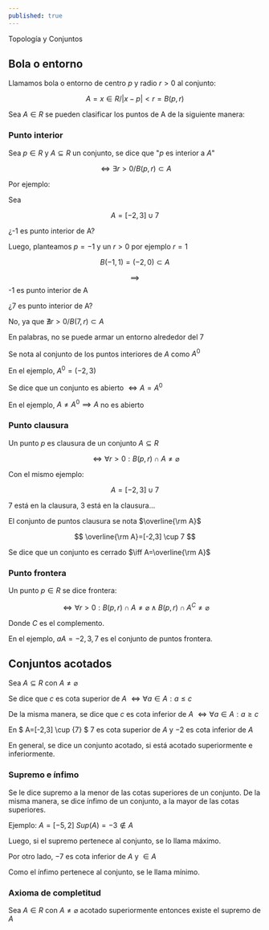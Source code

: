 ```yaml
---
published: true
---
```

Topología y Conjuntos

## Bola o entorno

Llamamos bola o entorno de centro $p$ y radio $r>0$ al conjunto:

$$ A={x\in R/|x-p|<r} = B(p,r) $$

Sea $A \in R$ se pueden clasificar los puntos de A de la siguiente manera:

### Punto interior

Sea $p \in R$ y $A \subseteq R$ un conjunto, se dice que "$p$ es interior a $A$"

$$ \iff \exists r>0 / B(p,r) \subset A $$

Por ejemplo:

Sea 

$$ A=[-2,3] \cup {7} $$

¿-1 es punto interior de A?

Luego, planteamos $p=-1$ y un $r>0$ por ejemplo $r=1$

$$ B(-1,1)=(-2,0) \subset A $$

$$ \implies $$ -1 es punto interior de A

¿7 es punto interior de A?

No, ya que $\nexists r>0 / B(7,r) \subset A$

En palabras, no se puede armar un entorno alrededor del 7

Se nota al conjunto de los puntos interiores de $A$ como $A^0$ 

En el ejemplo, $A^0=(-2,3)$

Se dice que un conjunto es abierto $\iff A=A^0$

En el ejemplo, $A \neq A^0 \implies A$ no es abierto 

### Punto clausura

Un punto $p$ es clausura de un conjunto $A \subseteq R$

$$ \iff \forall r>0 : B(p,r) \cap A \neq \varnothing $$

Con el mismo ejemplo: 

$$ A=[-2,3] \cup {7} $$

7 está en la clausura, 3 está en la clausura...

El conjunto de puntos clausura se nota $\overline{\rm A}$

$$ \overline{\rm A}=[-2,3] \cup 7 $$

Se dice que un conjunto es cerrado $\iff A=\overline{\rm A}$

### Punto frontera

Un punto $p \in R$ se dice frontera:

$$ \iff \forall r>0 : B(p,r) \cap A \neq \varnothing  \land B(p,r) \cap A^C \neq \varnothing$$

Donde $C$ es el complemento.

En el ejemplo, $aA={-2,3,7}$ es el conjunto de puntos frontera.

## Conjuntos acotados

Sea $A \subseteq R$ con $A \neq \varnothing$ 

Se dice que $c$ es cota superior de $A$ $\iff \forall a \in A: a \leq c$

De la misma manera, se dice que $c$ es cota inferior de $A$ $\iff \forall a \in A: a \geq c$

En $ A=[-2,3] \cup {7} $ $7$ es cota superior de $A$ y $-2$ es cota inferior de $A$

En general, se dice un conjunto acotado, si está acotado superiormente e inferiormente.

### Supremo e ínfimo

Se le dice supremo a la menor de las cotas superiores de un conjunto.
De la misma manera, se dice ínfimo de un conjunto, a la mayor de las cotas superiores.

Ejemplo: $A=[-5,2]$ $Sup(A)=-3 \notin A$

Luego, si el supremo pertenece al conjunto, se lo llama máximo.

Por otro lado, $-7$ es cota inferior de $A$ y $\in A$

Como el ínfimo pertenece al conjunto, se le llama mínimo.

### Axioma de completitud

Sea $A \in R$ con $A \neq \varnothing$ acotado superiormente entonces existe el supremo de $A$





